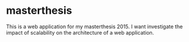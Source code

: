 masterthesis
============
This is a web application for my masterthesis 2015. I want investigate the impact of scalability on the architecture of a web application. 
